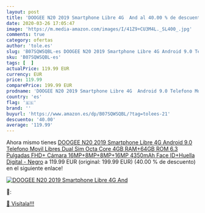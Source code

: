 ```yaml
---
layout: post
title: 'DOOGEE N20 2019 Smartphone Libre 4G  And al 40.00 % de descuento'
date: 2020-03-26 17:05:47
image: 'https://m.media-amazon.com/images/I/41Z9+CU3M4L._SL400_.jpg'
comments: true
category: ofertas
author: 'tole.es'
slug: 'B07SQWSQBL-es DOOGEE N20 2019 Smartphone Libre 4G Android 9.0 Telefono...'
sku: 'B07SQWSQBL-es'
tags: [  ]
actualPrice: 119.99 EUR
currency: EUR
price: 119.99
comparePrice: 199.99 EUR
prodname: 'DOOGEE N20 2019 Smartphone Libre 4G  Android 9.0 Telefono Movil Libres Dual Sim Octa Core 4GB RAM+64GB ROM  6.3 Pulgadas FHD+  Cámara 16MP+8MP+8MP+16MP  4350mAh Face ID+Huella Digital - Negro'
country: 'es'
flag: '🇪🇸'
brand: ''
buyurl: 'https://www.amazon.es/dp/B07SQWSQBL/?tag=tolees-21'
descuento: '40.00'
average: '119.99'
---
```


Ahora mismo tienes [DOOGEE N20 2019 Smartphone Libre 4G  Android 9.0 Telefono Movil Libres Dual Sim Octa Core 4GB RAM+64GB ROM  6.3 Pulgadas FHD+  Cámara 16MP+8MP+8MP+16MP  4350mAh Face ID+Huella Digital - Negro](https://www.amazon.es/dp/B07SQWSQBL/?tag=tolees-21) a 119.99 EUR (original: 199.99 EUR) (40.00 %  de descuento) en el siguiente enlace!

[![DOOGEE N20 2019 Smartphone Libre 4G  And](https://m.media-amazon.com/images/I/41Z9+CU3M4L._SL400_.jpg)](https://www.amazon.es/dp/B07SQWSQBL/?tag=tolees-21)

🔎:


[🛒 Visítala!!!](https://www.amazon.es/dp/B07SQWSQBL/?tag=tolees-21)
